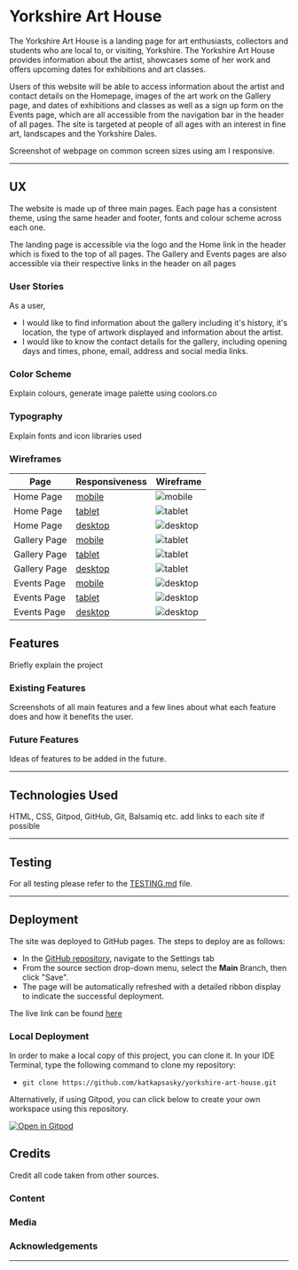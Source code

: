 # Yorkshire Art House

The Yorkshire Art House is a landing page for art enthusiasts, collectors and students who are local to, or visiting, Yorkshire. The Yorkshire Art House provides information about the artist, showcases some of her work and offers upcoming dates for exhibitions and art classes.

Users of this website will be able to access information about the artist and contact details on the Homepage, images of the art work on the Gallery page, and dates of exhibitions and classes as well as a sign up form on the Events page, which are all accessible from the navigation bar in the header of all pages. The site is targeted at people of all ages with an interest in fine art, landscapes and the Yorkshire Dales.

Screenshot of webpage on common screen sizes using am I responsive.

---

## UX

The website is made up of three main pages. Each page has a consistent theme, using the same header and footer, fonts and colour scheme across each one.

The landing page is accessible via the logo and the Home link in the header which is fixed to the top of all pages. The Gallery and Events pages are also accessible via their respective links in the header on all pages

### User Stories

As a user, 
<ul>
<li>I would like to find information about the gallery including it's history, it's location, the type of artwork displayed and information about the artist. </li> 
<li>I would like to know the contact details for the gallery, including opening days and times, phone, email, address and social media links. </li>
</ul>

### Color Scheme

Explain colours, generate image palette using coolors.co

### Typography

Explain fonts and icon libraries used

### Wireframes

| Page | Responsiveness | Wireframe |
| --- | --- | --- |
| Home Page | [mobile](documentation/responsiveness/mobile-homepage.png) | ![mobile](documentation/wireframes/mobile-homepage.png) |
| Home Page | [tablet](documentation/responsiveness/tablet-homepage.png) | ![tablet](documentation/wireframes/tablet-homepage.png) |
| Home Page | [desktop](documentation/responsiveness/desktop-homepage.png) | ![desktop](documentation/wireframes/desktop-homepage.png) |
| Gallery Page | [mobile](documentation/responsiveness/mobile-gallery.png) | ![tablet](documentation/wireframes/mobile-gallery.png) |
| Gallery Page | [tablet](documentation/responsiveness/tablet-gallery.png) | ![tablet](documentation/wireframes/tablet-gallery.png) |
| Gallery Page | [desktop](documentation/responsiveness/desktop-gallery.png) | ![tablet](documentation/wireframes/desktop-gallery.png) |
| Events Page | [mobile](documentation/responsiveness/mobile-events.png) | ![desktop](documentation/wireframes/mobile-events.png) |
| Events Page | [tablet](documentation/responsiveness/tablet-events.png) | ![desktop](documentation/wireframes/tablet-events.png) |
| Events Page | [desktop](documentation/responsiveness/desktop-events.png) | ![desktop](documentation/wireframes/desktop-events.png) |

## Features

Briefly explain the project

### Existing Features

Screenshots of all main features and a few lines about what each feature does and how it benefits the user.

### Future Features 

Ideas of features to be added in the future.

---

## Technologies Used

HTML, CSS, Gitpod, GitHub, Git, Balsamiq etc. add links to each site if possible

---

## Testing

For all testing please refer to the [TESTING.md](testing/TESTING.md) file.

---

## Deployment

The site was deployed to GitHub pages. The steps to deploy are as follows: 
  - In the [GitHub repository](https://github.com/katkapsasky/yorkshire-art-house), navigate to the Settings tab 
  - From the source section drop-down menu, select the **Main** Branch, then click "Save".
  - The page will be automatically refreshed with a detailed ribbon display to indicate the successful deployment.

The live link can be found [here](https://katkapsasky.github.io/yorkshire-art-house/)

### Local Deployment

In order to make a local copy of this project, you can clone it. In your IDE Terminal, type the following command to clone my repository:

- `git clone https://github.com/katkapsasky/yorkshire-art-house.git`

Alternatively, if using Gitpod, you can click below to create your own workspace using this repository.

[![Open in Gitpod](https://gitpod.io/button/open-in-gitpod.svg)](https://gitpod.io/#https://github.com/katkapsasky/yorkshire-art-house)

## Credits

Credit all code taken from other sources.

### Content

### Media

### Acknowledgements

---
